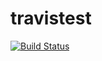 # travistest

[![Build Status](https://travis-ci.org/tadeze/travistest.svg?branch=master)](https://travis-ci.org/tadeze/travistest)
